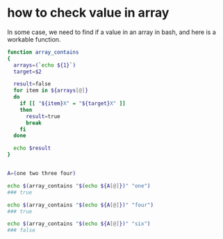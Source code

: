 # how to check value in array

In some case, we need to find if a value in an array in bash, and here is a workable function.

```bash
function array_contains
{
  arrays=(`echo ${1}`)
  target=$2

  result=false
  for item in ${arrays[@]}
  do
    if [[ "${item}X" = "${target}X" ]]
    then
      result=true
      break
    fi
  done

  echo $result
}


A=(one two three four)

echo $(array_contains "$(echo ${A[@]})" "one")
### true

echo $(array_contains "$(echo ${A[@]})" "four")
### true

echo $(array_contains "$(echo ${A[@]})" "six")
### false
```













